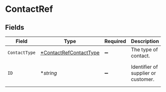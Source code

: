 # ContactRef


## Fields

| Field                                                                  | Type                                                                   | Required                                                               | Description                                                            | Example                                                                |
| ---------------------------------------------------------------------- | ---------------------------------------------------------------------- | ---------------------------------------------------------------------- | ---------------------------------------------------------------------- | ---------------------------------------------------------------------- |
| `ContactType`                                                          | [*ContactRefContactType](../../models/shared/contactrefcontacttype.md) | :heavy_minus_sign:                                                     | The type of contact.                                                   | Supplier                                                               |
| `ID`                                                                   | **string*                                                              | :heavy_minus_sign:                                                     | Identifier of supplier or customer.                                    | 40e3e57c-2322-4898-966c-ca41adfd23fd                                   |